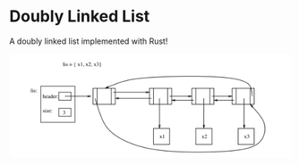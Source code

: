 # Doubly Linked List

A doubly linked list implemented with Rust!

![linked list](assets/doubly-list.png)

